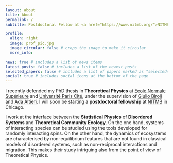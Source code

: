 ```yaml
---
layout: about
title: About
permalink: /
subtitle: Postdoctoral Fellow at <a href="https://www.nitmb.org/">NITMB</a>

profile:
  align: right
  image: prof_pic.jpg
  image_circular: false # crops the image to make it circular
  more_info: 

news: true # includes a list of news items
latest_posts: false # includes a list of the newest posts
selected_papers: false # includes a list of papers marked as "selected={true}"
social: true # includes social icons at the bottom of the page
---
```


I recently defended my PhD thesis in **Theoretical Physics** at [École Normale Supérieure](https://www.lpens.ens.psl.eu/) and [Université Paris Cité](https://u-paris.fr/en/), under the supervision of [Giulio Biroli](https://www.lpens.ens.psl.eu/giulio-biroli/) and [Ada Altieri](https://www.adaaltieri.com/). I will soon be starting a **postdoctoral fellowship** at [NITMB](https://www.nitmb.org/) in Chicago.

I work at the interface between the **Statistical Physics** of **Disordered Systems** and **Theoretical Community Ecology**. On the one hand, systems of interacting species can be studied using the tools developed for randomly interacting spins. On the other hand, the dynamics of ecosystems are characterised by non-equilibrium features that are not found in classical models of disordered systems, such as non-reciprocal interactions and migration. This makes their study intriguing also from the point of view of Theoretical Physics.
